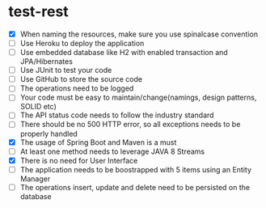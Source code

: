 # test-rest
- [x] When naming the resources, make sure you use spinal­case convention
- [ ] Use Heroku to deploy the application
- [ ] Use embedded database like H2 with enabled transaction and JPA/Hibernates
- [ ] Use JUnit to test your code
- [ ] Use GitHub to store the source code
- [ ] The operations need to be logged
- [ ] Your code must be easy to maintain/change(namings, design patterns, SOLID etc)
- [ ] The API status code needs to follow the industry standard
- [ ] There should be no 500 HTTP error, so all exceptions needs to be properly handled
- [x] The usage of Spring Boot and Maven is a must
- [ ] At least one method needs to leverage JAVA 8 Streams
- [x] There is no need for User Interface
- [ ] The application needs to be boostrapped with 5 items using an Entity Manager
- [ ] The operations insert, update and delete need to be persisted on the database

